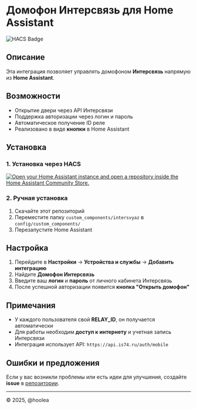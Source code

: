 # Домофон Интерсвязь для Home Assistant

![HACS Badge](https://img.shields.io/badge/HACS-Custom-orange.svg?style=flat-square)

## Описание
Эта интеграция позволяет управлять домофоном **Интерсвязь** напрямую из **Home Assistant**.

## Возможности
- Открытие двери через API Интерсвязи
- Поддержка авторизации через логин и пароль
- Автоматическое получение ID реле
- Реализовано в виде **кнопки** в Home Assistant

## Установка

### 1. Установка через HACS
[![Open your Home Assistant instance and open a repository inside the Home Assistant Community Store.](https://my.home-assistant.io/badges/hacs_repository.svg)](https://my.home-assistant.io/redirect/hacs_repository/?owner=hoolea&repository=intersvyaz_hass&category=integration)

### 2. Ручная установка
1. Скачайте этот репозиторий
2. Переместите папку `custom_components/intersvyaz` в `config/custom_components/`
3. Перезапустите Home Assistant

## Настройка
1. Перейдите в **Настройки** → **Устройства и службы** → **Добавить интеграцию**
2. Найдите **Домофон Интерсвязь**
3. Введите ваш **логин** и **пароль** от личного кабинета Интерсвязь
4. После успешной авторизации появится **кнопка "Открыть домофон"**

## Примечания
- У каждого пользователя свой **RELAY_ID**, он получается автоматически
- Для работы необходим **доступ к интернету** и учетная запись Интерсвязи
- Интеграция использует API: `https://api.is74.ru/auth/mobile`

## Ошибки и предложения
Если у вас возникли проблемы или есть идеи для улучшения, создайте **issue** в [репозитории](https://github.com/USERNAME/intersvyaz_hass/issues).

---

© 2025, @hoolea

